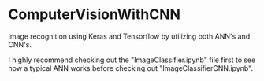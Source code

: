 # ComputerVisionWithCNN
Image recognition using Keras and Tensorflow by utilizing both ANN's and CNN's.

I highly recommend checking out the "ImageClassifier.ipynb" file first to see how a typical ANN works before checking out "ImageClassifierCNN.ipynb".
